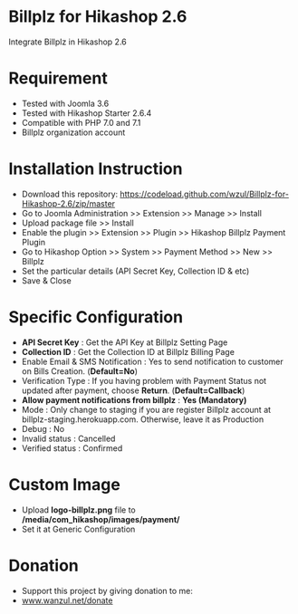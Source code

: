 # Billplz for Hikashop 2.6
Integrate Billplz in Hikashop 2.6

# Requirement

  * Tested with Joomla 3.6
  * Tested with Hikashop Starter 2.6.4
  * Compatible with PHP 7.0 and 7.1
  * Billplz organization account

# Installation Instruction

  * Download this repository: https://codeload.github.com/wzul/Billplz-for-Hikashop-2.6/zip/master
  * Go to Joomla Administration >> Extension >> Manage >> Install
  * Upload package file >> Install
  * Enable the plugin >> Extension >> Plugin >> Hikashop Billplz Payment Plugin
  * Go to Hikashop Option >> System >> Payment Method >> New >> Billplz
  * Set the particular details (API Secret Key, Collection ID & etc)
  * Save & Close
  
# Specific Configuration

  * **API Secret Key** : Get the API Key at Billplz Setting Page
  * **Collection ID** : Get the Collection ID at Billplz Billing Page
  * Enable Email & SMS Notification : Yes to send notification to customer on Bills Creation. (**Default=No**)
  * Verification Type : If you having problem with Payment Status not updated after payment, choose **Return**. (**Default=Callback**)
  * **Allow payment notifications from billplz** : **Yes (Mandatory)**
  * Mode : Only change to staging if you are register Billplz account at billplz-staging.herokuapp.com. Otherwise, leave it as Production
  * Debug : No
  * Invalid status : Cancelled
  * Verified status : Confirmed
  
# Custom Image

  * Upload **logo-billplz.png** file to **/media/com_hikashop/images/payment/**
  * Set it at Generic Configuration
  
# Donation

  * Support this project by giving donation to me:
  * www.wanzul.net/donate
  

